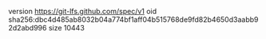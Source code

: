 version https://git-lfs.github.com/spec/v1
oid sha256:dbc4d485ab8032b04a774bf1aff04b515768de9fd82b4650d3aabb92d2abd996
size 10443
